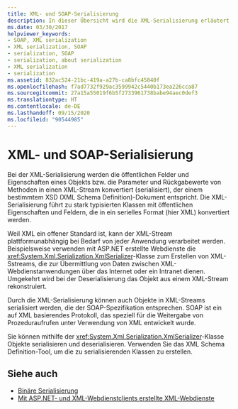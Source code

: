 ```yaml
---
title: XML- und SOAP-Serialisierung
description: In dieser Übersicht wird die XML-Serialisierung erläutert, mit der Objekte in XML-Streams serialisiert werden können, die der SOAP-Spezifikation entsprechen.
ms.date: 03/30/2017
helpviewer_keywords:
- SOAP, XML serialization
- XML serialization, SOAP
- serialization, SOAP
- serialization, about serialization
- XML serialization
- serialization
ms.assetid: 832ac524-21bc-419a-a27b-ca8bfc45840f
ms.openlocfilehash: f7ad7732f929ac3599942c5440b173ea226cca87
ms.sourcegitcommit: 27a15a55019f6b5f2733961738babe94aec0def3
ms.translationtype: HT
ms.contentlocale: de-DE
ms.lasthandoff: 09/15/2020
ms.locfileid: "90544985"
---
```

# <a name="xml-and-soap-serialization"></a>XML- und SOAP-Serialisierung

Bei der XML-Serialisierung werden die öffentlichen Felder und Eigenschaften eines Objekts bzw. die Parameter und Rückgabewerte von Methoden in einen XML-Stream konvertiert (serialisiert), der einem bestimmtem XSD (XML Schema Definition)-Dokument entspricht. Die XML-Serialisierung führt zu stark typisierten Klassen mit öffentlichen Eigenschaften und Feldern, die in ein serielles Format (hier XML) konvertiert werden.

Weil XML ein offener Standard ist, kann der XML-Stream plattformunabhängig bei Bedarf von jeder Anwendung verarbeitet werden. Beispielsweise verwenden mit ASP.NET erstellte Webdienste die <xref:System.Xml.Serialization.XmlSerializer>-Klasse zum Erstellen von XML-Sstreams, die zur Übermittlung von Daten zwischen XML-Webdienstanwendungen über das Internet oder ein Intranet dienen. Umgekehrt wird bei der Deserialisierung das Objekt aus einem XML-Stream rekonstruiert.

Durch die XML-Serialisierung können auch Objekte in XML-Streams serialisiert werden, die der SOAP-Spezifikation entsprechen. SOAP ist ein auf XML basierendes Protokoll, das speziell für die Weitergabe von Prozeduraufrufen unter Verwendung von XML entwickelt wurde.

Sie können mithilfe der <xref:System.Xml.Serialization.XmlSerializer>-Klasse Objekte serialisieren und deserialisieren. Verwenden Sie das XML Schema Definition-Tool, um die zu serialisierenden Klassen zu erstellen.

## <a name="see-also"></a>Siehe auch

- [Binäre Serialisierung](binary-serialization.md)
- [Mit ASP.NET- und XML-Webdienstclients erstellte XML-Webdienste](/previous-versions/dotnet/netframework-4.0/7bkzywba(v=vs.100))
